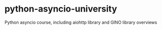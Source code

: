 # python-asyncio-university
Python asyncio course, including aiohttp library and GINO library overviews
